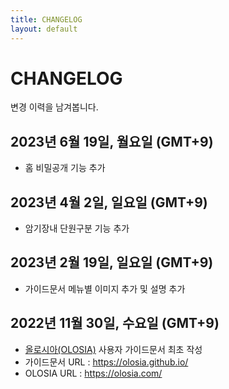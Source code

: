 ```yaml
---
title: CHANGELOG
layout: default
---
```


# CHANGELOG

변경 이력을 남겨봅니다.

## 2023년 6월 19일, 월요일 (GMT+9)

- 홈 비밀공개 기능 추가

## 2023년 4월 2일, 일요일 (GMT+9)

- 암기장내 단원구분 기능 추가

## 2023년 2월 19일, 일요일 (GMT+9)

- 가이드문서 메뉴별 이미지 추가 및 설명 추가

## 2022년 11월 30일, 수요일 (GMT+9)

- [올로시아(OLOSIA)](https://olosia.com) 사용자 가이드문서 최초 작성
- 가이드문서 URL : https://olosia.github.io/
- OLOSIA URL : https://olosia.com/
